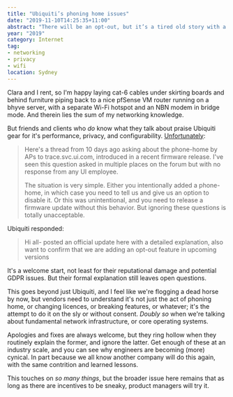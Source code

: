 ```yaml
---
title: "Ubiquiti’s phoning home issues"
date: "2019-11-10T14:25:35+11:00"
abstract: "There will be an opt-out, but it’s a tired old story with a new vendor."
year: "2019"
category: Internet
tag:
- networking
- privacy
- wifi
location: Sydney
---
```

Clara and I rent, so I'm happy laying cat-6 cables under skirting boards and behind furniture piping back to a nice pfSense VM router running on a bhyve server, with a separate Wi-Fi hotspot and an NBN modem in bridge mode. And therein lies the sum of my networking knowledge.

But friends and clients who *do* know what they talk about praise Ubiquiti gear for it's performance, privacy, and configurability. [Unfortunately](https://community.ui.com/questions/UI-official-urgent-please-answer/14259289-e4c3-4c5e-aaa0-02a5baa6cbbe?page=2)\:

> Here's a thread from 10 days ago asking about the phone-home by APs to trace.svc.ui.com, introduced in a recent firmware release. I've seen this question asked in multiple places on the forum but with no response from any UI employee.
> 
> The situation is very simple. Either you intentionally added a phone-home, in which case you need to tell us and give us an option to disable it. Or this was unintentional, and you need to release a firmware update without this behavior. But ignoring these questions is totally unacceptable.

Ubiquiti responded:

> Hi all- posted an official update here with a detailed explanation, also want to confirm that we are adding an opt-out feature in upcoming versions

It's a welcome start, not least for their reputational damage and potential GDPR issues. But their formal explanation still leaves open questions.

This goes beyond just Ubiquiti, and I feel like we're flogging a dead horse by now, but vendors need to understand it's not just the act of phoning home, or changing licences, or breaking features, or whatever; it's the attempt to do it on the sly or without consent. *Doubly so* when we're talking about fundamental network infrastructure, or core operating systems.

Apologies and fixes are always welcome, but they ring hollow when they routinely explain the former, and ignore the latter. Get enough of these at an industry scale, and you can see why engineers are becoming (more) cynical. In part because we all know another company will do this again, with the same contrition and learned lessons.

This touches on *so many things*, but the broader issue here remains that as long as there are incentives to be sneaky, product managers will try it.


